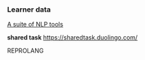 


### Learner data 



[A suite of NLP tools](https://www.linguisticanalysistools.org)





**shared task**
https://sharedtask.duolingo.com/

REPROLANG 


